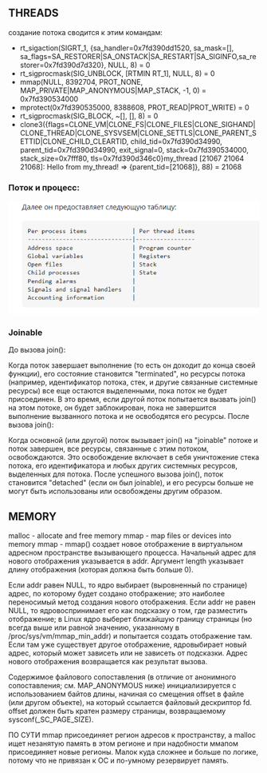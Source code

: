 ## THREADS

создание потока сводится к этим командам:


* rt_sigaction(SIGRT_1, {sa_handler=0x7fd390dd1520, sa_mask=[], sa_flags=SA_RESTORER|SA_ONSTACK|SA_RESTART|SA_SIGINFO,sa_restorer=0x7fd390d7d320}, NULL, 8) = 0
* rt_sigprocmask(SIG_UNBLOCK, [RTMIN RT_1], NULL, 8) = 0
* mmap(NULL, 8392704, PROT_NONE, MAP_PRIVATE|MAP_ANONYMOUS|MAP_STACK, -1, 0) = 0x7fd390534000
* mprotect(0x7fd390535000, 8388608, PROT_READ|PROT_WRITE) = 0
* rt_sigprocmask(SIG_BLOCK, ~[], [], 8)   = 0
* clone3({flags=CLONE_VM|CLONE_FS|CLONE_FILES|CLONE_SIGHAND|CLONE_THREAD|CLONE_SYSVSEM|CLONE_SETTLS|CLONE_PARENT_SETTID|CLONE_CHILD_CLEARTID, child_tid=0x7fd390d34990, parent_tid=0x7fd390d34990, exit_signal=0, stack=0x7fd390534000, stack_size=0x7fff80, tls=0x7fd390d346c0}my_thread [21067 21064 21068]: Hello from my_thread! => {parent_tid=[21068]}, 88) = 21068

### Поток и процесс:
![alt text](image.png)
### Joinable 
До вызова join():

Когда поток завершает выполнение (то есть он доходит до конца своей функции), его состояние становится "terminated", но ресурсы потока (например, идентификатор потока, стек, и другие связанные системные ресурсы) все еще остаются выделенными, пока поток не будет присоединен.
В это время, если другой поток попытается вызвать join() на этом потоке, он будет заблокирован, пока не завершится выполнение вызванного потока и не освободятся его ресурсы.
После вызова join():

Когда основной (или другой) поток вызывает join() на "joinable" потоке и поток завершен, все ресурсы, связанные с этим потоком, освобождаются.
Это освобождение включает в себя уничтожение стека потока, его идентификатора и любых других системных ресурсов, выделенных для потока.
После успешного вызова join(), поток становится "detached" (если он был joinable), и его ресурсы больше не могут быть использованы или освобождены другим образом.

## MEMORY
malloc - allocate and free memory
mmap - map files or devices into memory
mmap - mmap() создает новое отображение в виртуальном адресном пространстве вызывающего процесса. Начальный адрес для нового отображения указывается в addr. Аргумент length указывает длину отображения (которая должна быть больше 0).

Если addr равен NULL, то ядро ​​выбирает (выровненный по странице) адрес, по которому будет создано отображение; это наиболее переносимый метод создания нового
отображения. Если addr не равен NULL, то ядро ​​воспринимает его как подсказку о том, где разместить отображение; в Linux ядро ​​выберет ближайшую границу страницы
(но всегда выше или равной значению, указанному в /proc/sys/vm/mmap_min_addr) и попытается создать отображение там. Если там уже существует другое отображение, ядро ​​выбирает новый адрес, который может зависеть или не зависеть от подсказки. Адрес нового отображения возвращается как результат вызова.

Содержимое файлового сопоставления (в отличие от анонимного сопоставления; см. MAP_ANONYMOUS ниже) инициализируется с использованием байтов длины, начиная со смещения offset
в файле (или другом объекте), на который ссылается файловый дескриптор fd. offset должен быть кратен размеру страницы, возвращаемому sysconf(_SC_PAGE_SIZE).

ПО СУТИ mmap присоединяет регион адресов к пространству, а malloc ищет незанятую память в этом регионе и при надобности ммапом присоединяет новые регионы. Малок куда сложнее и больше по логике, потому что не привязан к ОС и по-умному резервирует память.


